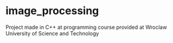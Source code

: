 # image_processing
Project made in C++ at programming course provided at Wroclaw University of Science and Technology
